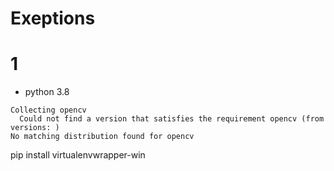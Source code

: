 # Exeptions

# 1

* python 3.8

```
Collecting opencv
  Could not find a version that satisfies the requirement opencv (from versions: )
No matching distribution found for opencv
```

pip install virtualenvwrapper-win

